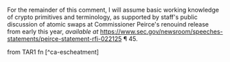 For the remainder of this comment, I will assume basic working knowledge of crypto primitives and terminology, as supported by staff's public discussion of atomic swaps at Commissioner Peirce's renouind release from early this year, _available at_ https://www.sec.gov/newsroom/speeches-statements/peirce-statement-rfi-022125 ¶ 45.

from TAR1 fn [^ca-escheatment]